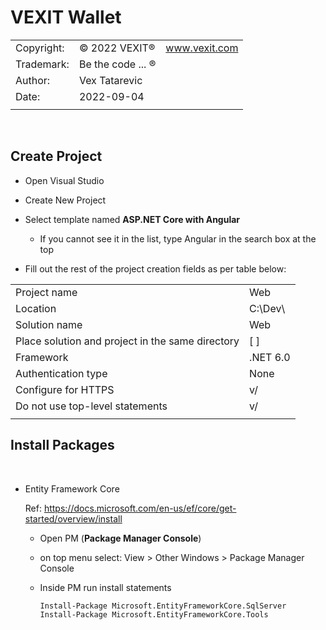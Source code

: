 ﻿# VEXIT Wallet


|            |                   |               |
| ---------- | ----------------- | ------------- |
| Copyright: | © 2022 VEXIT®     | www.vexit.com |
| Trademark: | Be the code ... ® |               |
| Author:    | Vex Tatarevic     |               |
| Date:      | 2022-09-04        |               |
|            |                   |               |





<br>

## Create Project

- Open Visual Studio
- Create New Project
- Select template named **ASP.NET Core with Angular**
  - If you cannot see it in the list, type Angular in the search box at the top

- Fill out the rest of the project creation fields as per table below:
  
|                                                  |          |
| ------------------------------------------------ | -------- |
| Project name                                     | Web      |
| Location                                         | C:\Dev\  |
| Solution name                                    | Web      |
| Place solution and project in the same directory | [ ]      |
| Framework                                        | .NET 6.0 |
| Authentication type                              | None     |
| Configure for HTTPS                              | v/       |
| Do not use top-level statements                  | v/       |
|                                                  |          |


## Install Packages
<br>

- Entity Framework Core

  Ref: https://docs.microsoft.com/en-us/ef/core/get-started/overview/install

  - Open PM (**Package Manager Console**)
  - on top menu select: View > Other Windows > Package Manager Console
  - Inside PM run install statements
    
		Install-Package Microsoft.EntityFrameworkCore.SqlServer
		Install-Package Microsoft.EntityFrameworkCore.Tools


 